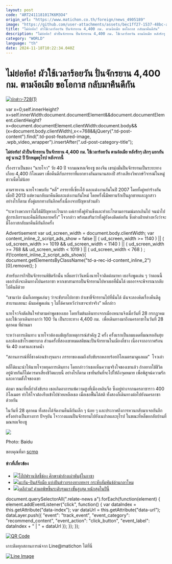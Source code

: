 ```yaml
---
layout: post
code: "ART2411181017K6M3O4"
origin_url: "https://www.matichon.co.th/foreign/news_4905189"
image: "https://github.com/user-attachments/assets/bec1ff27-1537-48bc-a144-bd58d31595b1"
title: "ไม่ย่อท้อ! ผัวใช้เวลาร้อยวัน ปั่นจักรยาน 4,400 กม. ตามง้อเมีย ขอโอกาส กลับมาคืนดีกัน"
description: "ไม่ย่อท้อ! ผัวปั่นจักรยาน ปั่นจักรยาน 4,400 กม. ใช้เวลาร้อยวัน ตามง้อเมีย หลังรักๆ เลิกๆ แยกกันอยู่ นาน2 ปี ปักหมุดยุโรป หลังจากนี้"
category: "WORLD"
language: "th"
date: 2024-11-18T10:22:34.040Z
---
```


# ไม่ย่อท้อ! ผัวใช้เวลาร้อยวัน ปั่นจักรยาน 4,400 กม. ตามง้อเมีย ขอโอกาส กลับมาคืนดีกัน

[![](https://www.matichon.co.th/wp-content/uploads/2024/11/ปกข่าว-7281-125.jpg "ปกข่าว-728(1)")](https://www.matichon.co.th/wp-content/uploads/2024/11/ปกข่าว-7281-125.jpg)

var x=0;self.innerHeight?x=self.innerWidth:document.documentElement&&document.documentElement.clientHeight?x=document.documentElement.clientWidth:document.body&&(x=document.body.clientWidth),x<=768&&jQuery(".td-post-content").find(".td-post-featured-image, .wpb\_video\_wrapper").insertAfter(".ud-post-category-title");

**ไม่ย่อท้อ! ผัวปั่นจักรยาน ปั่นจักรยาน 4,400 กม. ใช้เวลาร้อยวัน ตามง้อเมีย หลังรักๆ เลิกๆ แยกกันอยู่ นาน2 ปี ปักหมุดยุโรป หลังจากนี้**

เรื่องราวเป็นของ “นายโจว” วัย 40 ปี จากมณฑลเจียงซู ของจีน เขามุ่งมั่นปั่นจักรยานเป็นระยะทางเกือบ 4,400 กิโลเมตร เพื่อคืนดีกับภรรยาที่แยกทางกันมานานสองปี สร้างเสียงวิพากษ์วิจารณ์ในหมู่ชาวเน็ตไม่น้อย

ตามรายงาน นายโจวพบกับ “หลี่” ภรรยาที่เซี่ยงไฮ้ และแต่งงานกันในปี 2007 โดยทั้งคู่หย่าร้างกันเมื่อปี 2013 แต่หวนกลับมาคืนดีและแต่งงานกันใหม่ โดยครั้งนี้มีพยานรักเป็นลูกชายและลูกสาว อย่างไรก็ตาม ทั้งคู่แยกทางกันอีกครั้งเนื่องจากปัญหาส่วนตัว

“ระหว่างพวกเราไม่ได้มีปัญหาอะไรมาก แค่เราทั้งคู่หัวแข็งและทำอะไรตามอารมณ์มากเกินไป จนนำไปสู่การเลิกราและคืนดีกันหลายครั้ง” โจวกล่าว พร้อมเสริมว่าทั้งคู่ยังคงติดต่อกัน ซึ่งต่างฝ่ายต่างหวังว่าจะมีโอกาสกลับมาคืนดีกันอีกครั้ง

Advertisement var ud\_screen\_width = document.body.clientWidth; var content\_inline\_2\_script\_ads\_show = false || ( ud\_screen\_width >= 1140 ) || ( ud\_screen\_width >= 1019 && ud\_screen\_width < 1140 ) || ( ud\_screen\_width >= 768 && ud\_screen\_width < 1019 ) || ( ud\_screen\_width < 768 ) ; if(!content\_inline\_2\_script\_ads\_show){ document.getElementsByClassName("td-a-rec-id-content\_inline\_2")\[0\].remove(); }

สำหรับภารกิจปั่นจักรยานพิชิตรักนั้น หลี่เผยว่าวันหนึ่งนายโจวติดต่อมาหา เธอจึงพูดเล่น ๆ ว่าตอนนี้เธอกำลังจะเดินทางไปนครลาซา หากเขาสามารถปั่นจักรยานไปหาเธอที่นั่นได้ เธออาจจะพิจารณากลับไปคืนดีด้วย

“เขามาง้อ ฉันก็เลยพูดเล่นๆ ว่าจะขับรถไปลาซา ถ้าเขาขี่จักรยานไปที่นั่นได้ ฉันจะลองคิดเรื่องคืนดีดู สาบานเลยนะ ฉันแค่พูดเล่น ๆ ไม่ได้คาดหวังว่าเขาจะทำจริง” หลี่กล่าว

นายโจวจึงตัดสินใจทำตามคำพูดของเธอ โดยเริ่มต้นเดินทางจากเมืองหนานจิงเมื่อวันที่ 28 กรกฎาคม และใช้เวลาเดินทางกว่า 100 วัน เป็นระยะทาง 4,400 กม.  เพื่อเดินทางมาถึงนครลาซาในวันที่ 28 ตุลาคม ที่ผ่านมา

ระหว่างการเดินทาง นายโจวต้องเผชิญกับเหตุการณ์สำคัญ 2 ครั้ง ครั้งแรกเป็นลมแดดที่มณฑลอันฮุยและต้องเข้าโรงพยาบาล ส่วนครั้งที่สองเขาหมดสติขณะปั่นจักรยานในเมืองอี๋ชาง เนื่องจากอากาศร้อนจัด 40 องศาและขาดน้ำ

“สถานการณ์ที่อี๋ชางค่อนข้างรุนแรง ภรรยาของผมถึงกับขับรถหลายร้อยกิโลเมตรมาดูแลผม”  โจวเล่า

หลี่ได้แนะนำให้นายโจวหยุดการเดินทาง โดยกล่าวว่าเธอเห็นความจริงใจของเขาแล้ว ถ้าอยากใช้ชีวิตอยู่ด้วยกันก็ไม่ควรมาเสี่ยงชีวิตแบบนี้ อย่างไรก็ตาม เขายืนยันที่จะไปให้ถึงจุดหมาย เพื่อพิสูจน์ความรักและความตั้งใจของเขา

ต่อมา ขณะที่หลี่กำลังขับรถ เธอเกิดอาการแพ้ความสูงที่เมืองหลินจือ ซึ่งอยู่ห่างจากนครลาซาราว 400 กิโลเมตร ทำให้โจวต้องรีบเข้าไปช่วยเหลือเธอ เมื่อเธอฟื้นได้สติ ทั้งสองก็เดินทางต่อไปยังนครลาซาด้วยกัน

ในวันที่ 28 ตุลาคม ทั้งสองได้จัดงานคืนดีกันเล็ก ๆ น้อย ๆ และประกาศถึงการหวนกลับมาเจอกันอีกครั้งอย่างเป็นทางการ ปัจจุบัน โจววางแผนปั่นจักรยานไปยังเนปาลและยุโรป ในขณะที่หลี่ขอกลับบ้านที่มณฑลเจียงซู

![](https://www.matichon.co.th/wp-content/uploads/2024/11/Screenshot-2024-11-18-165548.png)

Photo: Baidu

ขอบคุณที่มา [scmp](https://www.scmp.com/news/people-culture/trending-china/article/3286528/man-china-cycles-4400km-over-100-days-reconcile-wife-after-2-years-apart)

#### ข่าวที่เกี่ยวข้อง

*   [![](https://www.matichon.co.th/wp-content/uploads/2024/11/1200-AFP__20241117__36MN4MJ__v1__HighRes__VaticanReligionPopeMassPoverty-1.jpg)โป๊ปฟรานซิสชี้ช่อง ศึกษาฆ่าล้างเผ่าพันธุ์ในกาซา](https://www.matichon.co.th/foreign/news_4905047)
*   [![](https://www.matichon.co.th/wp-content/uploads/2024/11/AFP__20241118__36MP3ZW__v1__HighRes__PhilippinesUsDiplomacyDefence-728.jpg)มะกัน-ปินส์จับมือ แบ่งปันข่าวกรองทางทหาร กระชับสัมพันธ์ด้านกลาโหม](https://www.matichon.co.th/foreign/news_4904962)
*   [![](https://www.matichon.co.th/wp-content/uploads/2024/11/728-AFP__20241118__36MQ28Y__v1__HighRes__IndiaEnvironmentPollution.jpg)เดลีอ่วม! ค่ามลพิษขึ้นระดับรุนแรงขั้นสูงสุด หนักสุดในปีนี้](https://www.matichon.co.th/foreign/news_4904848)  

document.querySelectorAll(".relate-news a").forEach(function(element) { element.addEventListener("click", function() { var dataIndex = this.getAttribute("data-index"); var dataUrl = this.getAttribute("data-url"); dataLayer.push({ "event": "track\_event", "event\_category": "recommend\_content", "event\_action": "click\_button", "event\_label": dataIndex + " | " + dataUrl }); }); });

[![QR Code](https://www.matichon.co.th/wp-content/uploads/2023/07/wob1371z.jpg)](https://lin.ee/ht0nDxX)

เกาะติดทุกสถานการณ์จาก Line@matichon ได้ที่นี่

[![Line Image](https://www.matichon.co.th/wp-content/uploads/2023/07/th.png)](https://lin.ee/ht0nDxX)